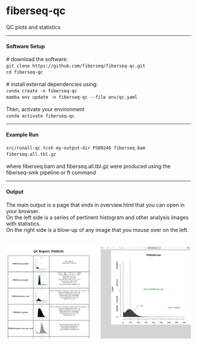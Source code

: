 # fiberseq-qc
QC plots and statistics

<hr/>
<h4>Software Setup</h4>
# download the software:<br/>
<code>git clone https://github.com/fiberseq/fiberseq-qc.git</code><br/>
<code>cd fiberseq-qc</code><br/><br/>
# install external dependencies using:<br/>
<code>conda create -n fiberseq-qc</code><br/>
<code>mamba env update -n fiberseq-qc --file env/qc.yaml</code><br/><br/>
Then, activate your environment<br/>
<code>conda activate fiberseq-qc</code>

<hr/>
<h4>Example Run</h4>
<code>src/runall-qc.tcsh my-output-dir PS00246 fiberseq.bam fiberseq.all.tbl.gz</code>
<br/><br/>where fiberseq.bam and fiberseq.all.tbl.gz were produced using the fiberseq-smk pipeline or ft command<br/>

<hr/>
<h4>Output</h4>
The main output is a page that ends in overview.html that you can open in your browser.<br/>
On the left side is a series of pertinent histogram and other analysis images with statistics.<br/>
On the right side is a blow-up of any image that you mouse over on the left.<br/>
<br/><br/>
<img src="./share/ss-full.png">


